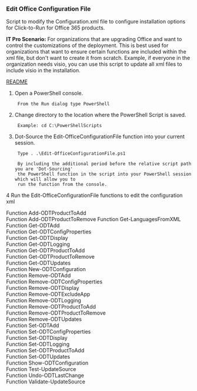 ### Edit Office Configuration File
Script to modify the Configuration.xml file to configure installation options for Click-to-Run for Office 365 products.

**IT Pro Scenario:** For organizations that are upgrading Office and want to control the customizations of the deployment. This is best used for organizations that want to ensure certain functions are included within the xml file, but don't want to create it from scratch. Example, if everyone in the organization needs visio, you can use this script to update all xml files to include visio in the installation. 

[README](https://github.com/OfficeDev/Office-IT-Pro-Deployment-Scripts/wiki/README_Office-ConfigurationXMLBuilder)

1. Open a PowerShell console.

		From the Run dialog type PowerShell 

2. Change directory to the location where the PowerShell Script is saved.

		Example: cd C:\PowerShellScripts

3. Dot-Source the Edit-OfficeConfigurationFile function into your current session.

		Type . .\Edit-OfficeConfigurationFile.ps1

		By including the additional period before the relative script path you are 'Dot-Sourcing' 
		the PowerShell function in the script into your PowerShell session which will allow you to 
		run the function from the console.

4 Run the Edit-OfficeConfigurationFile functions to edit the configuration xml

Function        Add-ODTProductToAdd                                                                                                                                                                                                                              
Function        Add-ODTProductToRemove
Function        Get-LanguagesFromXML                                                                                                                                                                                                                             
Function        Get-ODTAdd                                                                                                                                                                                                                                       
Function        Get-ODTConfigProperties                                                                                                                                                                                                                          
Function        Get-ODTDisplay                                                                                                                                                                                                                                   
Function        Get-ODTLogging                                                                                                                                                                                                                                   
Function        Get-ODTProductToAdd                                                                                                                                                                                                                              
Function        Get-ODTProductToRemove                                                                                                                                                                                                                           
Function        Get-ODTUpdates  
Function        New-ODTConfiguration    
Function        Remove-ODTAdd                                                                                                                                                                                                                                    
Function        Remove-ODTConfigProperties                                                                                                                                                                                                                       
Function        Remove-ODTDisplay                                                                                                                                                                                                                                
Function        Remove-ODTExcludeApp                                                                                                                                                                                                                             
Function        Remove-ODTLogging                                                                                                                                                                                                                                
Function        Remove-ODTProductToAdd                                                                                                                                                                                                                           
Function        Remove-ODTProductToRemove                                                                                                                                                                                                                        
Function        Remove-ODTUpdates   
Function        Set-ODTAdd                                                                                                                                                                                                                                       
Function        Set-ODTConfigProperties                                                                                                                                                                                                                          
Function        Set-ODTDisplay                                                                                                                                                                                                                                   
Function        Set-ODTLogging                                                                                                                                                                                                                                   
Function        Set-ODTProductToAdd                                                                                                                                                                                                                              
Function        Set-ODTUpdates                                                                                                                                                                                                                                   
Function        Show-ODTConfiguration   
Function        Test-UpdateSource  
Function        Undo-ODTLastChange  
Function        Validate-UpdateSource                                                                                                                                                                                                                        
